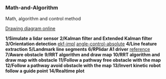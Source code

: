 ### Math-and-Algorithm
Math, algorithm and control method

[Drawing diagram online](https://www.diagrameditor.com/)

**1/Simulate a lidar sensor**
**2/Kalman filter and Extended Kalman filter**
**3/Orientation detection**
[ekf-impl](https://thepoorengineer.com/en/ekf-impl/)
[angle-control-absolute](https://thepoorengineer.com/en/angle-control-absolute/)
**4/Line feature extraction**
**5/Landmark line segments**
**6/RPlidar A1 driver**
[reference](https://github.com/SkoltechRobotics/rplidar)
**7/Aware obstacle**
**9/RRT algorithm and draw map**
**10/RRT algorithm and draw map with obstacle**
**11/Follow a pathway free obstacle with the map**
**12/Follow a pathway avoid obstacle with the map**
**13/Invert kinetic robot follow a guide point**
**14/Realtime plot**
